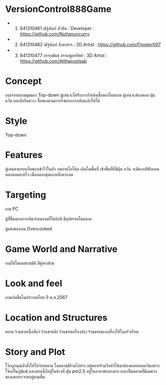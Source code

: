 # VersionControl888Game
- 1. 641310461 ณัฐนันท์ บัวสิน : Developer : https://github.com/Nuttanuncurry
- 2. 641310462 ณัฐนันท์ สิงหาสาร : 2D Artist : https://github.com/Flooker007 
- 3. 641310477 อรรถพันธ์ อรรถพูลทรัพย์ : 3D Artist : https://github.com/Atthapoolsab

# Concept
เกมจ่ายตลาดมุมมอง Top-down ผู้เล่นจะได้รับภารกิจเดินซื้อของในตลาด ผู้เล่นจะต้องหลบ ฝุ่น ควัน และสิ่งกีดขวาง ซื้อของตามภารกิจและเอากลับมาส่งให้ได้

# Style
Top-down

# Features

ผู้เล่นสามารถเก็บของเข้าไว้ในตัว กดอ่านใบโน้ต เดินในพื้นที่ เข้าพื้นที่ที่มีฝุ่น ควัน จะมีแถบสีฟ้าแทน หลอดลมหายใจ เมื่อลดลงสุดแถบเลือดจะลด

# Targeting

เกม PC

ผู้ที่ชื่นชอบการเดินจ่ายตลาดที่ไม่ปกติ มีอุปสรรคในตลาด

คู่แข่งของเกม Overcooked

# Game World and Narrative

เกมใช้โมเดลสามมิติ สีคู่ตรงข้าม

# Look and feel

เกมเกิดขึ้นในประเทศไทย ปี พ.ศ.2567

# Location and Structures

ตลาด ร้านขายเนื้อสัตว์ ร้านขายผัก ร้านขายเครื่องปรุง ร้านขายของเครื่องใช้ในครัวเรือน

# Story and Plot

โจ๊กถูกคุณป้าสั่งให้ไปจ่ายตลาด ในตลาดมีร้านไก่ย่าง อยู่หลายร้านจึงทำให้เขาต้องคอยหลบควันเพราะโจ๊กเป็นภูมิแพ้ และตอนนี้ก็อยู่ในช่วงที่ ฝุ่น pm2.5 อยู่ในอากาศเยอะมาก และเป็นตลาดที่มีลมแรงของเลยกระจายอยู่ตามพื้น
